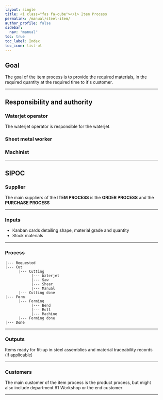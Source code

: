```yaml
---
layout: single
title: <i class="fas fa-cube"></i> Item Process
permalink: /manual/steel-item/
author_profile: false
sidebar:
  nav: "manual"
toc: true
toc_label: Index
toc_icon: list-ol
---
```

## Goal
The goal of the item process is to provide the required materials, in the required quantity at the required time to it's customer.

---

## Responsibility and authority
### Waterjet operator
The waterjet operator is responsible for the waterjet.

### Sheet metal worker

### Machinist

---

## SIPOC
### Supplier
The main suppliers of the **ITEM PROCESS** is the **ORDER PROCESS** and the **PURCHASE PROCESS**

---

### Inputs
* Kanban cards detailing shape, material grade and quantity
* Stock materials

---

### Process
```
|--- Requested
|--- Cut
      |--- Cutting
            |--- Waterjet
            |--- Saw
            |--- Shear
            |--- Manual
      |--- Cutting done
|--- Form
      |--- Forming
            |--- Bend
            |--- Roll
            |--- Machine
      |--- Forming done
|--- Done
```

---

### Outputs
Items ready for fit-up in steel assemblies and material traceability records (if applicable)

---

### Customers
The main customer of the item process is the product process, but might also include department 61 Workshop or the end customer

---
